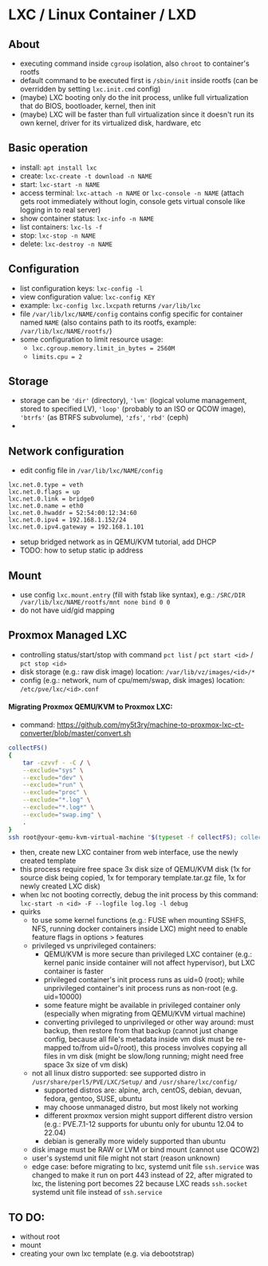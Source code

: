 # LXC / Linux Container / LXD

## About
- executing command inside ```cgroup``` isolation, also ```chroot``` to container's rootfs
- default command to be executed first is ```/sbin/init``` inside rootfs (can be overridden by setting ```lxc.init.cmd``` config)
- (maybe) LXC booting only do the init process, unlike full virtualization that do BIOS, bootloader, kernel, then init
- (maybe) LXC will be faster than full virtualization since it doesn't run its own kernel, driver for its virtualized disk, hardware, etc

## Basic operation
- install: ```apt install lxc```
- create: ```lxc-create -t download -n NAME```
- start: ```lxc-start -n NAME```
- access terminal: ```lxc-attach -n NAME``` or ```lxc-console -n NAME``` (attach gets root immediately without login, console gets virtual console like logging in to real server)
- show container status: ```lxc-info -n NAME```
- list containers: ```lxc-ls -f```
- stop: ```lxc-stop -n NAME```
- delete: ```lxc-destroy -n NAME```

## Configuration
- list configuration keys: ```lxc-config -l```
- view configuration value: ```lxc-config KEY```
- example: ```lxc-config lxc.lxcpath``` returns ```/var/lib/lxc```
- file ```/var/lib/lxc/NAME/config``` contains config specific for container named ```NAME``` (also contains path to its rootfs, example: ```/var/lib/lxc/NAME/rootfs/```)
- some configuration to limit resource usage:
  - ```lxc.cgroup.memory.limit_in_bytes = 2560M```
  - ```limits.cpu = 2```

## Storage
- storage can be ```'dir'``` (directory), ```'lvm'``` (logical volume management, stored to specified LV), ```'loop'``` (probably to an ISO or QCOW image), ```'btrfs'``` (as BTRFS subvolume), ```'zfs'```, ```'rbd'``` (ceph)
- 

## Network configuration
- edit config file in ```/var/lib/lxc/NAME/config```
```
lxc.net.0.type = veth
lxc.net.0.flags = up
lxc.net.0.link = bridge0
lxc.net.0.name = eth0
lxc.net.0.hwaddr = 52:54:00:12:34:60
lxc.net.0.ipv4 = 192.168.1.152/24
lxc.net.0.ipv4.gateway = 192.168.1.101
```
- setup bridged network as in QEMU/KVM tutorial, add DHCP
- TODO: how to setup static ip address

## Mount
- use config ```lxc.mount.entry``` (fill with fstab like syntax), e.g.: ```/SRC/DIR /var/lib/lxc/NAME/rootfs/mnt none bind 0 0```
- do not have uid/gid mapping

## Proxmox Managed LXC
- controlling status/start/stop with command `pct list` / `pct start <id>` / `pct stop <id>`
- disk storage (e.g.: raw disk image) location: `/var/lib/vz/images/<id>/*`
- config (e.g.: network, num of cpu/mem/swap, disk images) location: `/etc/pve/lxc/<id>.conf`

#### Migrating Proxmox QEMU/KVM to Proxmox LXC:
- command: https://github.com/my5t3ry/machine-to-proxmox-lxc-ct-converter/blob/master/convert.sh
```bash
collectFS() 
{
    tar -czvvf - -C / \
    --exclude="sys" \
    --exclude="dev" \
    --exclude="run" \
    --exclude="proc" \
    --exclude="*.log" \
    --exclude="*.log*" \
    --exclude="swap.img" \
    .
}
ssh root@your-qemu-kvm-virtual-machine "$(typeset -f collectFS); collectFS" > /var/lib/vz/template/cache/your-template-name.tar.gz
```
  - then, create new LXC container from web interface, use the newly created template
  - this process require free space 3x disk size of QEMU/KVM disk (1x for source disk being copied, 1x for temporary template.tar.gz file, 1x for newly created LXC disk)
- when lxc not booting correctly, debug the init process by this command: `lxc-start -n <id> -F --logfile log.log -l debug`
- quirks
  - to use some kernel functions (e.g.: FUSE when mounting SSHFS, NFS, running docker containers inside LXC) might need to enable feature flags in options > features
  - privileged vs unprivileged containers:
    - QEMU/KVM is more secure than privileged LXC container (e.g.: kernel panic inside container will not affect hypervisor), but LXC container is faster
    - privileged container's init process runs as uid=0 (root); while unprivileged container's init process runs as non-root (e.g. uid=10000)
    - some feature might be available in privileged container only (especially when migrating from QEMU/KVM virtual machine)
    - converting privileged to unprivileged or other way around: must backup, then restore from that backup (cannot just change config, because all file's metadata inside vm disk must be re-mapped to/from uid=0/root), this process involves copying all files in vm disk (might be slow/long running; might need free space 3x size of vm disk)
  - not all linux distro supported: see supported distro in `/usr/share/perl5/PVE/LXC/Setup/` and `/usr/share/lxc/config/`
    - supported distros are: alpine, arch, centOS, debian, devuan, fedora, gentoo, SUSE, ubuntu
    - may choose unmanaged distro, but most likely not working
    - different proxmox version might support different distro version (e.g.: PVE.7.1-12 supports for ubuntu only for ubuntu 12.04 to 22.04)
    - debian is generally more widely supported than ubuntu
  - disk image must be RAW or LVM or bind mount (cannot use QCOW2)
  - user's systemd unit file might not start (reason unknown)
  - edge case: before migrating to lxc, systemd unit file `ssh.service` was changed to make it run on port 443 instead of 22, after migrated to lxc, the listening port becomes 22 because LXC reads `ssh.socket` systemd unit file instead of `ssh.service`

## TO DO:
- without root
- mount
- creating your own lxc template (e.g. via debootstrap)
